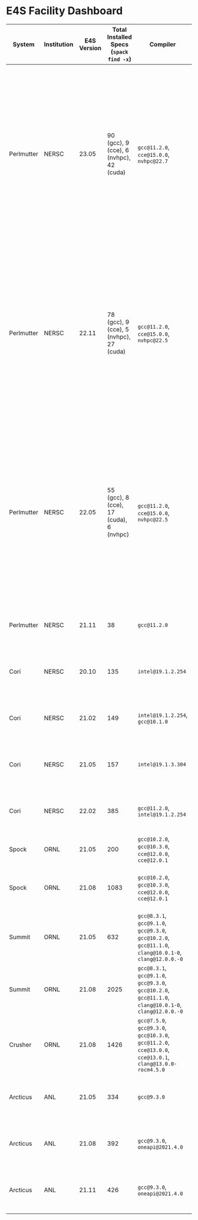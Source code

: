 # E4S Facility Dashboard


System  | Institution | E4S Version          | Total Installed Specs (`spack find -x`) | Compiler                                                                                                   | Spack Commit or branch                                                                                                              | Spack.yaml                                                                                                                                                                                                                                                                                                                                                                                                                                                                                                                                                                                                                                                                                                                                                                                                                   | `spack find` File |
------- | ----------- | -------------------- |-----------------------------------------|------------------------------------------------------------------------------------------------------------|-------------------------------------------------------------------------------------------------------------------------------------|------------------------------------------------------------------------------------------------------------------------------------------------------------------------------------------------------------------------------------------------------------------------------------------------------------------------------------------------------------------------------------------------------------------------------------------------------------------------------------------------------------------------------------------------------------------------------------------------------------------------------------------------------------------------------------------------------------------------------------------------------------------------------------------------------------------------------| --------------- |
Perlmutter | NERSC| 23.05 | 90 (gcc), 9 (cce), 6 (nvhpc), 42 (cuda) | `gcc@11.2.0`, `cce@15.0.0`, `nvhpc@22.7`                                                                   | [https://github.com/spack/spack/tree/e4s-23.05](https://github.com/spack/spack/tree/e4s-23.05)                                      | [https://github.com/spack/spack-configs/blob/main/NERSC/perlmutter/e4s-23.05/prod/gcc/spack.yaml](https://github.com/spack/spack-configs/blob/main/NERSC/perlmutter/e4s-23.05/prod/gcc/spack.yaml)<br>[https://github.com/spack/spack-configs/blob/main/NERSC/perlmutter/e4s-23.05/prod/cce/spack.yaml](https://github.com/spack/spack-configs/blob/main/NERSC/perlmutter/e4s-23.05/prod/cce/spack.yaml)<br> [https://github.com/spack/spack-configs/blob/main/NERSC/perlmutter/e4s-23.05/prod/nvhpc/spack.yaml](https://github.com/spack/spack-configs/blob/main/NERSC/perlmutter/e4s-23.05/prod/nvhpc/spack.yaml)<br> [https://github.com/spack/spack-configs/blob/main/NERSC/perlmutter/e4s-23.05/prod/cuda/spack.yaml](https://github.com/spack/spack-configs/blob/main/NERSC/perlmutter/e4s-23.05/prod/cuda/spack.yaml) | [https://github.com/spack/spack-configs/blob/main/NERSC/perlmutter/e4s-23.05/gcc.txt](https://github.com/spack/spack-configs/blob/main/NERSC/perlmutter/e4s-23.05/gcc.txt)<br> [https://github.com/spack/spack-configs/blob/main/NERSC/perlmutter/e4s-23.05/cce.txt](https://github.com/spack/spack-configs/blob/main/NERSC/perlmutter/e4s-23.05/cce.txt)<br> [https://github.com/spack/spack-configs/blob/main/NERSC/perlmutter/e4s-23.05/nvhpc.txt](https://github.com/spack/spack-configs/blob/main/NERSC/perlmutter/e4s-23.05/nvhpc.txt)<br> [https://github.com/spack/spack-configs/blob/main/NERSC/perlmutter/e4s-23.05/cuda.txt](https://github.com/spack/spack-configs/blob/main/NERSC/perlmutter/e4s-23.05/cuda.txt) |
Perlmutter | NERSC | 22.11 | 78 (gcc), 9 (cce), 5 (nvhpc), 27 (cuda) | `gcc@11.2.0`, `cce@15.0.0`, `nvhpc@22.5`                                                                   | [https://github.com/spack/spack/tree/e4s-22.11](https://github.com/spack/spack/tree/e4s-22.11)                                      | [https://github.com/spack/spack-configs/blob/main/NERSC/perlmutter/e4s-22.11/prod/gcc/spack.yaml](https://github.com/spack/spack-configs/blob/main/NERSC/perlmutter/e4s-22.11/prod/gcc/spack.yaml)<br>[https://github.com/spack/spack-configs/blob/main/NERSC/perlmutter/e4s-22.11/prod/cce/spack.yaml](https://github.com/spack/spack-configs/blob/main/NERSC/perlmutter/e4s-22.11/prod/cce/spack.yaml)<br> [https://github.com/spack/spack-configs/blob/main/NERSC/perlmutter/e4s-22.11/prod/nvhpc/spack.yaml](https://github.com/spack/spack-configs/blob/main/NERSC/perlmutter/e4s-22.11/prod/nvhpc/spack.yaml)<br> [https://github.com/spack/spack-configs/blob/main/NERSC/perlmutter/e4s-22.11/prod/cuda/spack.yaml](https://github.com/spack/spack-configs/blob/main/NERSC/perlmutter/e4s-22.11/prod/cuda/spack.yaml) | [https://github.com/spack/spack-configs/blob/main/NERSC/perlmutter/e4s-22.11/gcc.txt](https://github.com/spack/spack-configs/blob/main/NERSC/perlmutter/e4s-22.11/gcc.txt)<br> [https://github.com/spack/spack-configs/blob/main/NERSC/perlmutter/e4s-22.11/cce.txt](https://github.com/spack/spack-configs/blob/main/NERSC/perlmutter/e4s-22.11/cce.txt)<br> [https://github.com/spack/spack-configs/blob/main/NERSC/perlmutter/e4s-22.11/nvhpc.txt](https://github.com/spack/spack-configs/blob/main/NERSC/perlmutter/e4s-22.11/nvhpc.txt)<br> [https://github.com/spack/spack-configs/blob/main/NERSC/perlmutter/e4s-22.11/cuda.txt](https://github.com/spack/spack-configs/blob/main/NERSC/perlmutter/e4s-22.11/cuda.txt) 
Perlmutter | NERSC | 22.05 | 55 (gcc), 8 (cce), 17 (cuda), 6 (nvhpc) | `gcc@11.2.0`, `cce@15.0.0`, `nvhpc@22.5`                                                                   | [https://github.com/spack/spack/tree/e4s-22.05](https://github.com/spack/spack/tree/e4s-22.05)                                      | [https://github.com/spack/spack-configs/blob/main/NERSC/perlmutter/e4s-22.05/prod/gcc/spack.yaml](https://github.com/spack/spack-configs/blob/main/NERSC/perlmutter/e4s-22.05/prod/gcc/spack.yaml)<br>[https://github.com/spack/spack-configs/blob/main/NERSC/perlmutter/e4s-22.05/prod/cce/spack.yaml](https://github.com/spack/spack-configs/blob/main/NERSC/perlmutter/e4s-22.05/prod/cce/spack.yaml)<br> [https://github.com/spack/spack-configs/blob/main/NERSC/perlmutter/e4s-22.05/prod/nvhpc/spack.yaml](https://github.com/spack/spack-configs/blob/main/NERSC/perlmutter/e4s-22.05/prod/nvhpc/spack.yaml)<br> [https://github.com/spack/spack-configs/blob/main/NERSC/perlmutter/e4s-22.05/prod/cuda/spack.yaml](https://github.com/spack/spack-configs/blob/main/NERSC/perlmutter/e4s-22.05/prod/cuda/spack.yaml) | [https://github.com/spack/spack-configs/blob/main/NERSC/perlmutter/e4s-22.05/gcc.txt](https://github.com/spack/spack-configs/blob/main/NERSC/perlmutter/e4s-22.05/gcc.txt)<br> [https://github.com/spack/spack-configs/blob/main/NERSC/perlmutter/e4s-22.05/cce.txt](https://github.com/spack/spack-configs/blob/main/NERSC/perlmutter/e4s-22.05/cce.txt)<br> [https://github.com/spack/spack-configs/blob/main/NERSC/perlmutter/e4s-22.05/nvhpc.txt](https://github.com/spack/spack-configs/blob/main/NERSC/perlmutter/e4s-22.05/nvhpc.txt)<br> [https://github.com/spack/spack-configs/blob/main/NERSC/perlmutter/e4s-22.05/cuda.txt](https://github.com/spack/spack-configs/blob/main/NERSC/perlmutter/e4s-22.05/cuda.txt) |
Perlmutter | NERSC | 21.11 | 38                                      | `gcc@11.2.0`                                                                                               | [https://github.com/spack/spack/tree/e4s-21.11](https://github.com/spack/spack/tree/e4s-21.11)                                      | [https://github.com/spack/spack-configs/blob/main/NERSC/perlmutter/e4s-21.11/spack.yaml](https://github.com/spack/spack-configs/blob/main/NERSC/perlmutter/e4s-21.11/spack.yaml)                                                                                                                                                                                                                                                                                                                                                                                                                                                                                                                                                                                                                                             | [https://github.com/spack/spack-configs/blob/main/NERSC/perlmutter/e4s-21.11/e4s-21.11.txt](https://github.com/spack/spack-configs/blob/main/NERSC/perlmutter/e4s-21.11/e4s-21.11.txt)
Cori | NERSC  | 20.10 | 135                                     | `intel@19.1.2.254`                                                                                         | [e1e0bbb4cbe11a3f0d7e50466ffa86071ee653b7](https://github.com/spack/spack/commit/e1e0bbb4cbe11a3f0d7e50466ffa86071ee653b7)          | [https://github.com/spack/spack-configs/blob/master/NERSC/cori/e4s-20.10/spack.yaml](https://github.com/spack/spack-configs/blob/master/NERSC/cori/e4s-20.10/spack.yaml)                                                                                                                                                                                                                                                                                                                                                                                                                                                                                                                                                                                                                                                     | [https://github.com/spack/spack-configs/blob/master/NERSC/cori/e4s-20.10/e4s-20.10.txt](https://github.com/spack/spack-configs/blob/master/NERSC/cori/e4s-20.10/e4s-20.10.txt)
Cori | NERSC | 21.02 | 149                                     | `intel@19.1.2.254`, `gcc@10.1.0`                                                                           | [b56d65fce5f4743a23399f0cde006bed1b52d53d](https://github.com/spack/spack/commit/b56d65fce5f4743a23399f0cde006bed1b52d53d)          | [https://github.com/spack/spack-configs/blob/main/NERSC/cori/e4s-21.02/spack.yaml](https://github.com/spack/spack-configs/blob/main/NERSC/cori/e4s-21.02/spack.yaml)                                                                                                                                                                                                                                                                                                                                                                                                                                                                                                                                                                                                                                                         | [https://github.com/spack/spack-configs/blob/main/NERSC/cori/e4s-21.02/e4s-21.02.txt](https://github.com/spack/spack-configs/blob/main/NERSC/cori/e4s-21.02/e4s-21.02.txt)
Cori | NERSC | 21.05 | 157                                     | `intel@19.1.3.304`                                                                                         | [https://github.com/spack/spack/tree/e4s-21.05](https://github.com/spack/spack/tree/e4s-21.05)                                      | [https://github.com/spack/spack-configs/blob/main/NERSC/cori/e4s-21.05/spack.yaml](https://github.com/spack/spack-configs/blob/main/NERSC/cori/e4s-21.05/spack.yaml)                                                                                                                                                                                                                                                                                                                                                                                                                                                                                                                                                                                                                                                         | [https://github.com/spack/spack-configs/blob/main/NERSC/cori/e4s-21.05/e4s-21.05.txt](https://github.com/spack/spack-configs/blob/main/NERSC/cori/e4s-21.05/e4s-21.05.txt)
Cori | NERSC | 22.02 | 385                                     | `gcc@11.2.0`, `intel@19.1.2.254`                                                                           | [https://github.com/spack/spack/tree/e4s-22.02](https://github.com/spack/spack/tree/e4s-22.02)                                      | [https://github.com/spack/spack-configs/blob/main/NERSC/cori/e4s-22.02/spack.yaml](https://github.com/spack/spack-configs/blob/main/NERSC/cori/e4s-22.02/spack.yaml)                                                                                                                                                                                                                                                                                                                                                                                                                                                                                                                                                                                                                                                         | [https://github.com/spack/spack-configs/blob/main/NERSC/cori/e4s-22.02/e4s-22.02.txt](https://github.com/spack/spack-configs/blob/main/NERSC/cori/e4s-22.02/e4s-22.02.txt)
Spock  | ORNL | 21.05 | 200                                     | `gcc@10.2.0`, `gcc@10.3.0`, `cce@12.0.0`, `cce@12.0.1`                                                     | [v0.16.1](https://github.com/spack/spack/tree/v0.16.1)                                                                              |                                                                                                                                                                                                                                                                                                                                                                                                                                                                                                                                                                                                                                                                                                                                                                                                                              |
Spock  | ORNL | 21.08 | 1083                                    | `gcc@10.2.0`, `gcc@10.3.0`, `cce@12.0.0`, `cce@12.0.1`                                                     | [v0.16.3](https://github.com/spack/spack/tree/v0.16.3)                                                                              | [https://github.com/spack/spack-configs/blob/main/OLCF/spock/spack.yaml](https://github.com/spack/spack-configs/blob/main/OLCF/spock/spack.yaml)                                                                                                                                                                                                                                                                                                                                                                                                                                                                                                                                                                                                                                                                             | [https://github.com/spack/spack-configs/blob/main/OLCF/spock/e4s-21.08.txt](https://github.com/spack/spack-configs/blob/main/OLCF/spock/e4s-21.08.txt)
Summit | ORNL | 21.05 | 632                                     | `gcc@8.3.1`, `gcc@9.1.0`, `gcc@9.3.0`, `gcc@10.2.0`, `gcc@11.1.0`, `clang@10.0.1-0`, `clang@12.0.0.-0`     |                                                                                                                                     |                                                                                                                                                                                                                                                                                                                                                                                                                                                                                                                                                                                                                                                                                                                                                                                                                              |
Summit | ORNL | 21.08 | 2025                                    | `gcc@8.3.1`, `gcc@9.1.0`, `gcc@9.3.0`, `gcc@10.2.0`, `gcc@11.1.0`, `clang@10.0.1-0`, `clang@12.0.0.-0`     | 0.16.2-4678-9effe1400f                                                                                                              | [https://github.com/spack/spack-configs/blob/main/OLCF/summit/spack.yaml](https://github.com/spack/spack-configs/blob/main/OLCF/summit/spack.yaml)                                                                                                                                                                                                                                                                                                                                                                                                                                                                                                                                                                                                                                                                           | [https://github.com/spack/spack-configs/blob/main/OLCF/summit/e4s-21.08.txt](https://github.com/spack/spack-configs/blob/main/OLCF/summit/e4s-21.08.txt)
Crusher | ORNL | 21.08 | 1426                                    | `gcc@7.5.0`, `gcc@9.3.0`, `gcc@10.3.0`, `gcc@11.2.0`, `cce@13.0.0`, `cce@13.0.1`, `clang@13.0.0-rocm4.5.0` | [0add25a508f7b78a5a7ea5a6129388a6ed29a993](https://github.com/mpbelhorn/olcf-spack/commit/0add25a508f7b78a5a7ea5a6129388a6ed29a993) | [https://github.com/spack/spack-configs/blob/main/OLCF/crusher/spack.yaml](https://github.com/spack/spack-configs/blob/main/OLCF/crusher/spack.yaml)                                                                                                                                                                                                                                                                                                                                                                                                                                                                                                                                                                                                                                                                         | [https://github.com/spack/spack-configs/blob/main/OLCF/crusher/e4s-21.08.txt](https://github.com/spack/spack-configs/blob/main/OLCF/crusher/e4s-21.08.txt)
Arcticus | ANL | 21.05 | 334                                     | `gcc@9.3.0`                                                                                                | [https://github.com/spack/spack/tree/e4s-21.05](https://github.com/spack/spack/tree/e4s-21.05)                                      | [https://github.com/spack/spack-configs/blob/main/ANL/JLSE/Arcticus/E4S-21.05/spack.yaml](https://github.com/spack/spack-configs/blob/main/ANL/JLSE/Arcticus/E4S-21.05/spack.yaml)                                                                                                                                                                                                                                                                                                                                                                                                                                                                                                                                                                                                                                           | [https://github.com/spack/spack-configs/blob/main/ANL/JLSE/Arcticus/E4S-21.05/e4s-21.05.txt](https://github.com/spack/spack-configs/blob/main/ANL/JLSE/Arcticus/E4S-21.05/e4s-21.05.txt)
Arcticus | ANL | 21.08 | 392                                     | `gcc@9.3.0`, `oneapi@2021.4.0`                                                                             | [https://github.com/spack/spack/tree/e4s-21.08](https://github.com/spack/spack/tree/e4s-21.08)                                      | [https://github.com/spack/spack-configs/blob/main/ANL/JLSE/Arcticus/E4S-21.08/prod/spack.yaml](https://github.com/spack/spack-configs/blob/main/ANL/JLSE/Arcticus/E4S-21.08/prod/spack.yaml)                                                                                                                                                                                                                                                                                                                                                                                                                                                                                                                                                                                                                                 | [https://github.com/spack/spack-configs/blob/main/ANL/JLSE/Arcticus/E4S-21.08/e4s-21.08.txt](https://github.com/spack/spack-configs/blob/main/ANL/JLSE/Arcticus/E4S-21.08/e4s-21.08.txt)
Arcticus | ANL | 21.11 | 426                                     | `gcc@9.3.0`, `oneapi@2021.4.0`                                                                             | [https://github.com/spack/spack/tree/e4s-21.11](https://github.com/spack/spack/tree/e4s-21.11)                                      | [https://github.com/spack/spack-configs/blob/main/ANL/JLSE/Arcticus/E4S-21.11/prod/spack.yaml](https://github.com/spack/spack-configs/blob/main/ANL/JLSE/Arcticus/E4S-21.11/prod/spack.yaml)                                                                                                                                                                                                                                                                                                                                                                                                                                                                                                                                                                                                                                 | [https://github.com/spack/spack-configs/blob/main/ANL/JLSE/Arcticus/E4S-21.11/e4s-21.11.txt](https://github.com/spack/spack-configs/blob/main/ANL/JLSE/Arcticus/E4S-21.11/e4s-21.11.txt)
